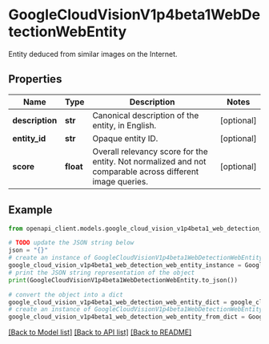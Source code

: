 # GoogleCloudVisionV1p4beta1WebDetectionWebEntity

Entity deduced from similar images on the Internet.

## Properties

Name | Type | Description | Notes
------------ | ------------- | ------------- | -------------
**description** | **str** | Canonical description of the entity, in English. | [optional] 
**entity_id** | **str** | Opaque entity ID. | [optional] 
**score** | **float** | Overall relevancy score for the entity. Not normalized and not comparable across different image queries. | [optional] 

## Example

```python
from openapi_client.models.google_cloud_vision_v1p4beta1_web_detection_web_entity import GoogleCloudVisionV1p4beta1WebDetectionWebEntity

# TODO update the JSON string below
json = "{}"
# create an instance of GoogleCloudVisionV1p4beta1WebDetectionWebEntity from a JSON string
google_cloud_vision_v1p4beta1_web_detection_web_entity_instance = GoogleCloudVisionV1p4beta1WebDetectionWebEntity.from_json(json)
# print the JSON string representation of the object
print(GoogleCloudVisionV1p4beta1WebDetectionWebEntity.to_json())

# convert the object into a dict
google_cloud_vision_v1p4beta1_web_detection_web_entity_dict = google_cloud_vision_v1p4beta1_web_detection_web_entity_instance.to_dict()
# create an instance of GoogleCloudVisionV1p4beta1WebDetectionWebEntity from a dict
google_cloud_vision_v1p4beta1_web_detection_web_entity_from_dict = GoogleCloudVisionV1p4beta1WebDetectionWebEntity.from_dict(google_cloud_vision_v1p4beta1_web_detection_web_entity_dict)
```
[[Back to Model list]](../README.md#documentation-for-models) [[Back to API list]](../README.md#documentation-for-api-endpoints) [[Back to README]](../README.md)


